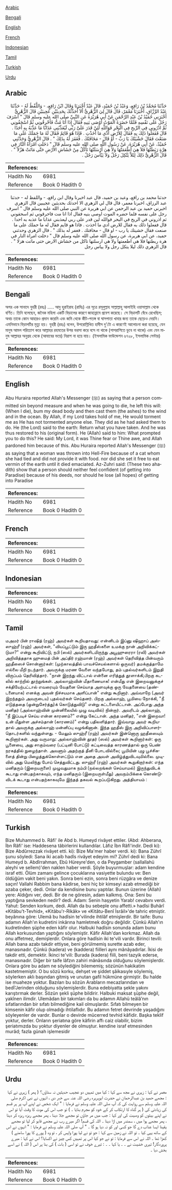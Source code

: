 [Arabic](#arabic)

[Bengali](#bengali)

[English](#english)

[French](#french)

[Indonesian](#indonesian)

[Tamil](#tamil)

[Turkish](#turkish)

[Urdu](#urdu)

## Arabic


<div dir="rtl" lang="ar" style={{fontSize:'larger',backgroundColor:'#f8f9fa',padding:20}}>
حَدَّثَنَا مُحَمَّدُ بْنُ رَافِعٍ، وَعَبْدُ بْنُ حُمَيْدٍ، قَالَ عَبْدٌ أَخْبَرَنَا وَقَالَ ابْنُ رَافِعٍ، - وَاللَّفْظُ لَهُ - حَدَّثَنَا عَبْدُ الرَّزَّاقِ، أَخْبَرَنَا مَعْمَرٌ، قَالَ قَالَ لِيَ الزُّهْرِيُّ أَلاَ أُحَدِّثُكَ بِحَدِيثَيْنِ عَجِيبَيْنِ قَالَ الزُّهْرِيُّ أَخْبَرَنِي حُمَيْدُ بْنُ عَبْدِ الرَّحْمَنِ عَنْ أَبِي هُرَيْرَةَ عَنِ النَّبِيِّ صلى الله عليه وسلم قَالَ ‏"‏ أَسْرَفَ رَجُلٌ عَلَى نَفْسِهِ فَلَمَّا حَضَرَهُ الْمَوْتُ أَوْصَى بَنِيهِ فَقَالَ إِذَا أَنَا مُتُّ فَأَحْرِقُونِي ثُمَّ اسْحَقُونِي ثُمَّ اذْرُونِي فِي الرِّيحِ فِي الْبَحْرِ فَوَاللَّهِ لَئِنْ قَدَرَ عَلَىَّ رَبِّي لَيُعَذِّبُنِي عَذَابًا مَا عَذَّبَهُ بِهِ أَحَدًا ‏.‏ قَالَ فَفَعَلُوا ذَلِكَ بِهِ فَقَالَ لِلأَرْضِ أَدِّي مَا أَخَذْتِ ‏.‏ فَإِذَا هُوَ قَائِمٌ فَقَالَ لَهُ مَا حَمَلَكَ عَلَى مَا صَنَعْتَ فَقَالَ خَشْيَتُكَ يَا رَبِّ - أَوْ قَالَ - مَخَافَتُكَ ‏.‏ فَغَفَرَ لَهُ بِذَلِكَ ‏"‏ ‏.‏ قَالَ الزُّهْرِيُّ وَحَدَّثَنِي حُمَيْدٌ، عَنْ أَبِي هُرَيْرَةَ، عَنْ رَسُولِ اللَّهِ صلى الله عليه وسلم قَالَ ‏"‏ دَخَلَتِ امْرَأَةٌ النَّارَ فِي هِرَّةٍ رَبَطَتْهَا فَلاَ هِيَ أَطْعَمَتْهَا وَلاَ هِيَ أَرْسَلَتْهَا تَأْكُلُ مِنْ خَشَاشِ الأَرْضِ حَتَّى مَاتَتْ هَزْلاً ‏"‏ ‏.‏ قَالَ الزُّهْرِيُّ ذَلِكَ لِئَلاَّ يَتَّكِلَ رَجُلٌ وَلاَ يَيْأَسَ رَجُلٌ ‏.‏
</div>
<div style={{backgroundColor:'#f8f9fa',padding:20, marginBottom: 10}}><table> <thead> <tr> <th>References:</th> <th></th> </tr> </thead> <tbody><tr><td>Hadith No</td><td>6981</td></tr><tr><td>Reference</td><td>Book 0 Hadith 0</td></tr></tbody></table></div>


<div dir="rtl" lang="ar" style={{fontSize:'larger',backgroundColor:'#f8f9fa',padding:20}}>
حدثنا محمد بن رافع، وعبد بن حميد، قال عبد اخبرنا وقال ابن رافع، - واللفظ له - حدثنا عبد الرزاق، اخبرنا معمر، قال قال لي الزهري الا احدثك بحديثين عجيبين قال الزهري اخبرني حميد بن عبد الرحمن عن ابي هريرة عن النبي صلى الله عليه وسلم قال " اسرف رجل على نفسه فلما حضره الموت اوصى بنيه فقال اذا انا مت فاحرقوني ثم اسحقوني ثم اذروني في الريح في البحر فوالله لين قدر على ربي ليعذبني عذابا ما عذبه به احدا . قال ففعلوا ذلك به فقال للارض ادي ما اخذت . فاذا هو قايم فقال له ما حملك على ما صنعت فقال خشيتك يا رب - او قال - مخافتك . فغفر له بذلك " . قال الزهري وحدثني حميد، عن ابي هريرة، عن رسول الله صلى الله عليه وسلم قال " دخلت امراة النار في هرة ربطتها فلا هي اطعمتها ولا هي ارسلتها تاكل من خشاش الارض حتى ماتت هزلا " . قال الزهري ذلك ليلا يتكل رجل ولا يياس رجل
</div>
<div style={{backgroundColor:'#f8f9fa',padding:20, marginBottom: 10}}><table> <thead> <tr> <th>References:</th> <th></th> </tr> </thead> <tbody><tr><td>Hadith No</td><td>6981</td></tr><tr><td>Reference</td><td>Book 0 Hadith 0</td></tr></tbody></table></div>

## Bengali


<div dir="ltr" lang="bn" style={{fontSize:'larger',backgroundColor:'#f8f9fa',padding:20}}>
অপর এক সানাদে যুহরী (রহঃ) ..... আবু হুরাইরাহ (রাযিঃ) এর সূত্রে রসূলুল্লাহ সাল্লাল্লাহু আলাইহি ওয়াসাল্লাম থেকে বর্ণিত। তিনি বলেছেন, জনৈক মহিলা একটি বিড়ালের কারণে জাহান্নামে প্রবেশ করেছে। সে বিড়ালটি বেঁধে রেখেছিল; অথচ তাকে কোন আহারও প্রদান করেনি এবং জমি থেকে কীট-পতঙ্গ বা ঘাসপাতা খাবার জন্য তাকে ছেড়েও দেয়নি। এমনিভাবে বিড়ালটির মৃত্যু হয়। যুহরী (রহঃ) বলেন, উপরোল্লিখিত হাদীস দু’টো এ কারণেই আলোচনা করা হয়েছে, যেন মানুষ আমল পরিত্যাগ করে আল্লাহর রহমতের উপর ভরসা করে বসে না থাকে (পাপরাশিতে ডুবে না থাকে) এবং যেন মানুষ আল্লাহর অনুগ্রহ থেকে (আযাবের ভয়ে) নিরাশ না হয়ে যায়। (ইসলামিক ফাউন্ডেশন ৬৭২৮, ইসলামিক সেন্টার)
</div>
<div style={{backgroundColor:'#f8f9fa',padding:20, marginBottom: 10}}><table> <thead> <tr> <th>References:</th> <th></th> </tr> </thead> <tbody><tr><td>Hadith No</td><td>6981</td></tr><tr><td>Reference</td><td>Book 0 Hadith 0</td></tr></tbody></table></div>

## English


<div dir="ltr" lang="en" style={{fontSize:'larger',backgroundColor:'#f8f9fa',padding:20}}>
Abu Huraira reported Allah's Messenger (ﷺ) as saying that a person committed sin beyond measure and when he was going to die, he left this will:(When I die), bum my dead body and then cast them (the ashes) to the wind and in the ocean. By Allah, if my Lord takes hold of me, He would torment me as He has not tormented anyone else. They did as he had asked them to do. He (the Lord) said to the earth: Return what you have taken. And he was thus restored to his (original form). He (Allah) said to him: What prompted you to do this? He said: My Lord, it was Thine fear or Thine awe, and Allah pardoned him because of this. Abu Huraira reported Allah's Messenger (ﷺ) as saying that a woman was thrown into Hell-Fire because of a cat whom she had tied and did not provide it with food. nor did she set it free to eat vermin of the earth until it died emaciated. Az-Zuhri said: (These two ahadith) show that a person should neither feel confident (of getting into Paradise) because of his deeds, nor should he lose (all hopes) of getting into Paradise
</div>
<div style={{backgroundColor:'#f8f9fa',padding:20, marginBottom: 10}}><table> <thead> <tr> <th>References:</th> <th></th> </tr> </thead> <tbody><tr><td>Hadith No</td><td>6981</td></tr><tr><td>Reference</td><td>Book 0 Hadith 0</td></tr></tbody></table></div>

## French


<div dir="ltr" lang="fr" style={{fontSize:'larger',backgroundColor:'#f8f9fa',padding:20}}>

</div>
<div style={{backgroundColor:'#f8f9fa',padding:20, marginBottom: 10}}><table> <thead> <tr> <th>References:</th> <th></th> </tr> </thead> <tbody><tr><td>Hadith No</td><td>6981</td></tr><tr><td>Reference</td><td>Book 0 Hadith 0</td></tr></tbody></table></div>

## Indonesian


<div dir="ltr" lang="id" style={{fontSize:'larger',backgroundColor:'#f8f9fa',padding:20}}>

</div>
<div style={{backgroundColor:'#f8f9fa',padding:20, marginBottom: 10}}><table> <thead> <tr> <th>References:</th> <th></th> </tr> </thead> <tbody><tr><td>Hadith No</td><td>6981</td></tr><tr><td>Reference</td><td>Book 0 Hadith 0</td></tr></tbody></table></div>

## Tamil


<div dir="ltr" lang="ta" style={{fontSize:'larger',backgroundColor:'#f8f9fa',padding:20}}>
மஅமர் பின் ராஷித் (ரஹ்) அவர்கள் கூறியதாவது: என்னிடம் இப்னு ஷிஹாப் அஸ்ஸுஹ்ரீ (ரஹ்) அவர்கள், "வியப்பூட்டும் இரு ஹதீஸ்களை உமக்கு நான் அறிவிக்கட்டுமா?" என்று கூறிவிட்டு, நபி (ஸல்) அவர்களிடமிருந்து அபூஹுரைரா (ரலி) அவர்கள் அறிவித்ததாக ஹுமைத் பின் அப்திர் ரஹ்மான் (ரஹ்) அவர்கள் தெரிவித்த பின்வரும் ஹதீஸைச் சொன்னார்கள்: (முற்காலத்தில் பாவச்செயல்களால் ஒருவர்) தமக்குத்தாமே எல்லை மீறி நடந்தார். அவருக்கு மரண வேளை வந்தபோது, தம் புதல்வர்களிடம் இறுதி விருப்பம் தெரிவித்தார். "நான் இறந்து விட்டால் என்னை எரித்துத் தூளாக்கி,பிறகு கடலில் காற்றில் தூற்றுங்கள். அல்லாஹ்வின் மீதாணையாக! என்மீது என் இறைவனுக்குச் சக்தியேற்பட்டால் எவரையும் வேதனை செய்யாத அளவுக்கு ஒரு வேதனையை (தண்டனையாக) எனக்கு அவன் நிச்சயமாக அளிப்பான்" என்று கூறினார். அவ்வாறே (அவர் இறந்ததும் அவருடைய) புதல்வர்கள் செய்தனர். பிறகு அல்லாஹ், பூமியை நோக்கி, "நீ எடுத்ததை (ஒன்றுசேர்த்து)க் கொடுத்துவிடு" என்று கட்டளையிட்டான். அப்போது அந்த மனிதர் (அல்லாஹ்வின் முன்னிலையில் முழு வடிவில்) நின்றார். அவரிடம் அல்லாஹ், "நீ இப்படிச் செய்ய என்ன காரணம்?" என்று கேட்டான். அந்த மனிதர், "என் இறைவா! உன் மீதுள்ள அச்சம்தான் (காரணம்)" என்று பதிலளித்தார். இவ்வாறு அவர் கூறியதால் அவருக்கு அல்லாஹ் மன்னிப்பு வழங்கினான். இந்த ஹதீஸ் இரு அறிவிப்பாளர்தொடர்களில் வந்துள்ளது. - மேலும் ஸுஹ்ரீ (ரஹ்) அவர்கள் இன்னொரு ஹதீஸையும் கூறினார்கள். அது வருமாறு: அல்லாஹ்வின் தூதர் (ஸல்) அவர்கள் கூறினார்கள்: ஒரு பூனையை, அது சாகும்வரை (பட்டினி போட்டு) கட்டிவைத்த காரணத்தால் ஒரு பெண் நரகத்தில் நுழைந்தாள். அவளும் அதற்குத் தீனி போடவில்லை; பூமியின் புழு பூச்சிகளைத் தின்று பிழைத்துக்கொள்ளட்டும் என அதை அவள் அவிழ்த்துவிடவுமில்லை. முடிவில் அது மெலிந்து போய் செத்துவிட்டது. ஸுஹ்ரீ (ரஹ்) அவர்கள் கூறுகிறார்கள்: எந்த மனிதரும் (இறையருளை) முழுவதுமாக நம்பி (நல்லறங்கள் செய்யாமல்) இருந்துவிடக் கூடாது என்பதற்காகவும், எந்த மனிதரும் (இறையருள்மீது) அவநம்பிக்கை கொண்டுவிடக் கூடாது என்பதற்காகவுமே இந்தத் தகவல் கூறப்படுகிறது. அத்தியாயம் :
</div>
<div style={{backgroundColor:'#f8f9fa',padding:20, marginBottom: 10}}><table> <thead> <tr> <th>References:</th> <th></th> </tr> </thead> <tbody><tr><td>Hadith No</td><td>6981</td></tr><tr><td>Reference</td><td>Book 0 Hadith 0</td></tr></tbody></table></div>

## Turkish


<div dir="ltr" lang="tr" style={{fontSize:'larger',backgroundColor:'#f8f9fa',padding:20}}>
Bize Muhammed b. Râfi' ile Abd b. Humeyd rivâyet ettiler. (Abd: Ahberana, İbn Râfi' ise: Haddesena tâbirlerini kullandılar. Lâfız İbn Râfi'indir. Dedi ki): Bize Abdûrrezzak rivâyet etti. ki): Bize Ma'mer haber verdi. ki): Bana Zührî şunu söyledi: Sana iki acaib hadîs rivâyet edeyim mi? Zührî dedi ki: Bana Humeyd b. Abdîrrahman, Ebû Hüreyre'den, o da Peygamber (sallallahü aleyhi ve sellem)'den naklen haber verdi. Şöyle buyurmuşlar: adam kendine israf etti. Ölüm zamanı gelince çocuklarına vasiyette bulundu ve: Ben öldüğüm vakit beni yakın. Sonra beni ezin, sonra beni rüzgâra ve denize saçın! Vallahi Rabbim bana kâdirse, beni hiç bir kimseyi azab etmediği bir azaba çeker, dedi. Onlar da kendisine bunu yaptılar. Bunun üzerine (Allah) yere: Aldığını ver, dedi. Bir de ne göresin, adam kalkmış. Ona: Seni bu yaptığına sevkeden nedir? dedi. Adam: Senin haşyetin Yarab! cevabını verdi. Yahut: Senden korkum, dedi. Allah da bu sebeple onu affetti.» hadîsi Buhârî «Kitâbu't-Tevhid», «Kitâbu'r-Rikâk» ve «Kitâtu-Benî İsrâil»'de tahric etmiştir. beyânına göre: Ulemâ bu hadîsin te'vilinde ihtilâf etmişlerdir. Bir taife: Bunu adamın Allah'ın kudretini inkârına hamletmek doğru değildir. Çünkü Allah'ın kudretinden şüphe eden kâfir olur. Halbuki hadîsin sonunda adam bunu Allah korkusundan yaptığını söylemiştir. Kâfir Allah'dan korkmaz. Allah da onu affetmez, demişlerdir. Onlara göre hadîsin iki te'vili vardır. Birinci tevili: Allah bana azabı takdir ettiyse, beni görülmemiş surette azab eder, manasınadır. Çünkü (kadera) ve (kaddera) fiilleri aynı mânâyadırlar. İkisi de takdir etti, demektir. İkinci te'vili: Burada (kadera) fiili, beni tazyik ederse, manasınadır. Diğer bir taife lâfzın zahiri mânâsında olduğunu söylemişlerdir. Onlara göre bu adam ne söylediğini bilememiş; sözünün hakikatim kastetmemiştir. O bu sözü korku, dehşet ve şiddet şâikasıyle söylemiş, söylerken aklı başından gitmiş ve unutan gafil hükmüne girmiştir. Bu halde ise muaheze yoktur. Bazıları bu sözün Arabların mecazlarından ve bedİ'Jerinden olduğunu söylemişlerdir. Buna edebiyatta şekle yakını karıştırmak derler. Sözün şekli şüphe bildirir. Halbuki maksat şüphe değil, yakînen ilimdir. Ulemâdan bir takımları da bu adamın Allahü teâlâ’nın sıfatlarından bir sıfatı bilmediğine kail olmuşlardır. Sıfatı bilmeyen bir kimsenin kâfir olup olmadığı ihtilaflıdır. Bu adamın fetret devrinde yaşadığını söyleyenler de vardır. Bunlar o devirde mücerred tevhid kâfidir. Başka teklif yoktur, derler. Onların şeriatına göre kâfirin affı caiz olabilir, bizim şeriatımızda bu yoktur diyenler de olmuştur. kendine israf etmesinden murâd; fazla günah işlemesidir
</div>
<div style={{backgroundColor:'#f8f9fa',padding:20, marginBottom: 10}}><table> <thead> <tr> <th>References:</th> <th></th> </tr> </thead> <tbody><tr><td>Hadith No</td><td>6981</td></tr><tr><td>Reference</td><td>Book 0 Hadith 0</td></tr></tbody></table></div>

## Urdu


<div dir="rtl" lang="ur" style={{fontSize:'larger',backgroundColor:'#f8f9fa',padding:20}}>
معمر نے کہا : زہری نے مجھ سے کہا : کیا میں تمہیں دو عجیب حدیثیں نہ سناؤں؟ ( پھر ) زہری نے کہا : مجھے حمید بن عبدالرحمان نے حضرت ابوہریرہ رضی اللہ عنہ سے خبر دی ، انہوں نے نبی اکرم صلی اللہ علیہ وسلم سے روایت کی کہ آپ صلی اللہ علیہ وسلم نے فرمایا : " ایک شخص نے اپنے آپ پر ہر قسم کی زیادتی کی ( ہر گناہ کا ارتکاب کر کے خود کو مجرم بنایا ۔ ) تو جب اس کی موت کا وقت آیا تو اس نے اپنے بیٹوں کو وصیت کی اور کہا : جب میں مر جاؤں تو مجھے جلا دینا ، پھر مجھے ریزہ ریزہ کر دینا ، پھر مجھے ہوا میں ، سمندر میں اڑا دینا ۔ اللہ کی قسم! اگر میرے رب نے مجھے قابو کر لیا تو مجھے یقینا ایسا عذاب دے گا جو کسی اور کو نہ دیا ہو گا ۔ " آپ صلی اللہ علیہ وسلم نے فرمایا : " انہوں نے اس کے ساتھ یہی کیا ۔ تو اللہ نے زمین سے کہا : جو تو نے لیا پورا واپس کر ، تو وہ ( پورے کا پورا سامنے ) کھڑا تھا ۔ اللہ نے اس سے فرمایا : تو نے جو کیا اس پر تمہیں کس چیز نے اکسایا؟ اس نے کہا : میرے پروردگار! تیری خشیت نے ۔ ۔ یا کہا ۔ ۔ : تیرے خوف نے تو اسی ( بات ) کی بنا پر اس ( اللہ ) نے اسے بخش دیا ۔
</div>
<div style={{backgroundColor:'#f8f9fa',padding:20, marginBottom: 10}}><table> <thead> <tr> <th>References:</th> <th></th> </tr> </thead> <tbody><tr><td>Hadith No</td><td>6981</td></tr><tr><td>Reference</td><td>Book 0 Hadith 0</td></tr></tbody></table></div>